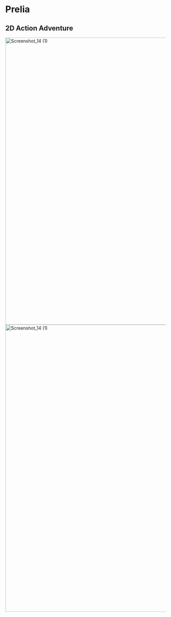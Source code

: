 # Prelia

## 2D Action Adventure
<img width="1610" height="903" alt="Screenshot_14 (1)" src="https://github.com/user-attachments/assets/8e6adb23-c26b-4116-9e26-a1c485d5ca72" />
<img width="1610" height="903" alt="Screenshot_14 (1)" src="https://github.com/user-attachments/assets/b02e6638-0d0c-4ecc-9271-7cf74d46eea8" />
